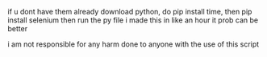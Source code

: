 if u dont have them already download python, do pip install time, then pip install selenium then run the py file
i made this in like an hour it prob can be better

i am not responsible for any harm done to anyone with the use of this script

